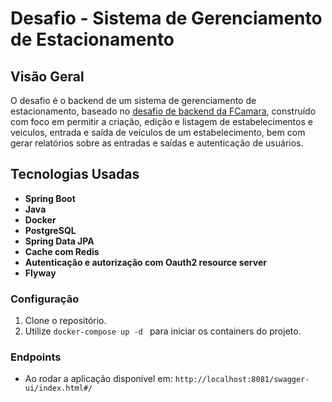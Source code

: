 # Desafio - Sistema de Gerenciamento de Estacionamento

## Visão Geral

O desafio é o backend de um sistema de gerenciamento de estacionamento, baseado no [desafio de backend da FCamara](https://github.com/fcamarasantos/backend-test-java), construído com foco em permitir a criação, edição e listagem de estabelecimentos e veiculos, entrada e saída de veículos de um estabelecimento, bem com gerar relatórios sobre as entradas e saídas e autenticação de usuários.

## Tecnologias Usadas

- **Spring Boot**
- **Java**
- **Docker**
- **PostgreSQL**
- **Spring Data JPA**
- **Cache com Redis**
- **Autenticação e autorização com Oauth2 resource server**
- **Flyway**


### Configuração

1. Clone o repositório.
2. Utilize `docker-compose up -d ` para iniciar os containers do projeto.

### Endpoints

- Ao rodar a aplicação disponível em:   `http://localhost:8081/swagger-ui/index.html#/`
